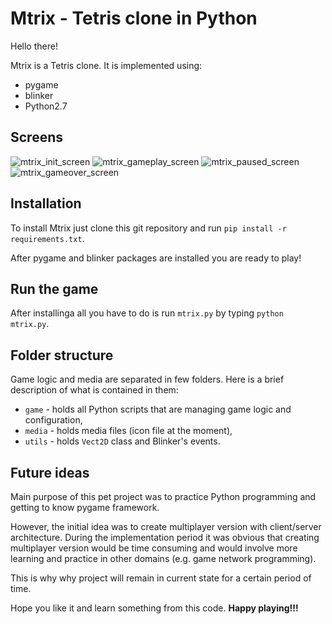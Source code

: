 # Mtrix - Tetris clone in Python


Hello there!

Mtrix is a Tetris clone. It is implemented using:
 * pygame
 * blinker
 * Python2.7

## Screens

![mtrix_init_screen](https://ikacikax.files.wordpress.com/2018/02/mtrix_initial_screen1.png)
![mtrix_gameplay_screen](https://ikacikax.files.wordpress.com/2018/02/mtrix_gameplay1.png)
![mtrix_paused_screen](https://ikacikax.files.wordpress.com/2018/02/mtrix_paused1.png)
![mtrix_gameover_screen](https://ikacikax.files.wordpress.com/2018/02/mtrix_game_over1.png)


## Installation

To install Mtrix just clone this git repository and run `pip install -r requirements.txt`.

After pygame and blinker packages are installed you are ready to play!

## Run the game

After installinga all you have to do is run `mtrix.py` by typing `python mtrix.py`.

## Folder structure

Game logic and media are separated in few folders. Here is a brief description of what is contained in them:
 * `game` - holds all Python scripts that are managing game logic and configuration,
 * `media` - holds media files (icon file at the moment),
 * `utils` - holds `Vect2D` class and Blinker's events.


## Future ideas

Main purpose of this pet project was to practice Python programming and getting to know pygame framework.

However, the initial idea was to create multiplayer version with client/server architecture.
During the implementation period it was obvious that creating multiplayer version would be time consuming and would
involve more learning and practice in other domains (e.g. game network programming).

This is why why project will remain in current state for a certain period of time.

Hope you like it and learn something from this code. **Happy playing!!!**

